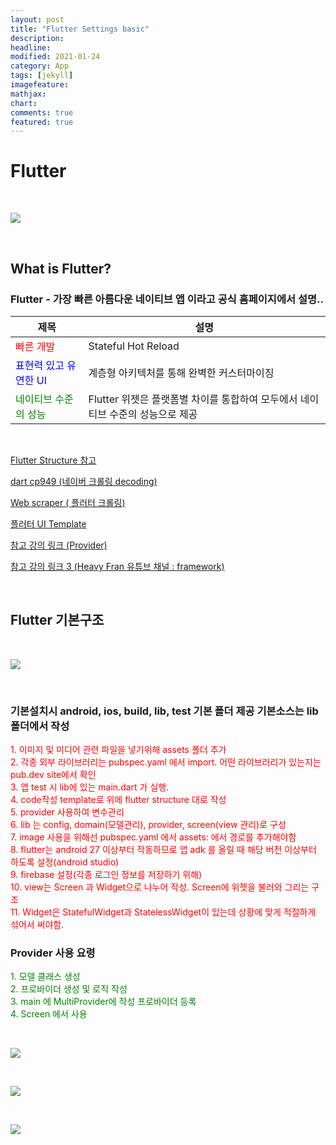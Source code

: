```yaml
---
layout: post
title: "Flutter Settings basic"
description: 
headline: 
modified: 2021-01-24
category: App
tags: [jekyll]
imagefeature: 
mathjax: 
chart: 
comments: true
featured: true
---
```



# Flutter

<p>&nbsp;</p>

<img src="https://storage.googleapis.com/bskim_bucket/gitBlog/flutterApp/20210123/20210123_102817.png">

<p>&nbsp;</p>

## What is Flutter?
### Flutter - 가장 빠른 아름다운 네이티브 앱 이라고 공식 홈페이지에서 설명..

<p>

제목|설명
---|---
<span style="color:red; font-size:1em;">빠른 개발</span>|Stateful Hot Reload
<span style="color:blue; font-size:1em;">표현력 있고 유연한 UI</span>|계층형 아키텍처를 통해 완벽한 커스터마이징
<span style="color:green; font-size:1em;">네이티브 수준의 성능</span>|Flutter 위젯은 플랫폼별 차이를 통합하여 모두에서 네이티브 수준의 성능으로 제공

</p>

<p>&nbsp;</p>

[Flutter Structure 참고](https://github.com/tadaspetra/flutter_starter_templates)

[dart cp949 (네이버 크롤링 decoding)](https://github.com/jjangga0214/dart-cp949)

[Web scraper ( 플러터 크롤링)](https://github.com/tusharojha/web_scraper)

[플러터 UI Template](https://github.com/mitesh77/Best-Flutter-UI-Templates)

[참고 강의 링크 (Provider)](https://www.youtube.com/watch?v=c3WIBiEHVas&list=PLGJ958IePUyD8ODM2vlQlbmLGCp-s9l-n&index=8)

[참고 강의 링크 3 (Heavy Fran 유튜브 채널 : framework)](https://www.youtube.com/channel/UCqxo_5t5-_Uhq9TfhTAat0A)

<p>&nbsp;</p>

## Flutter 기본구조

<p>&nbsp;</p>

<img src="https://storage.googleapis.com/bskim_bucket/gitBlog/flutterApp/20210124/20210124_180150.png">

<p>&nbsp;</p>

###  기본설치시 android, ios, build, lib, test 기본 폴더 제공 기본소스는 lib폴더에서 작성

<span style="color:red; font-size:1em;">
    1. 이미지 및 미디어 관련 파일을 넣기위해 assets 폴더 추가 <br>
    2. 각종 외부 라이브러리는 pubspec.yaml 에서 import. 어떤 라이브러리가 있는지는 pub.dev site에서 확인<br>
    3. 앱 test 시 lib에 있는 main.dart 가 실행.<br>
    4. code작성 template로 위에 flutter structure 대로 작성<br>
    5. provider 사용하여 변수관리<br>
    6. lib 는 config, domain(모델관리), provider, screen(view 관리)로 구성<br>
    7. image 사용을 위해선  pubspec.yaml 에서 assets: 에서 경로를 추가해야함<br>
    8. flutter는 android 27 이상부터 작동하므로 앱 adk 를 올릴 때 해당 버전 이상부터 하도록 설정(android studio)<br>
    9. firebase 설정(각종 로그인 정보를 저장하기 위해)<br>
    10. view는 Screen 과 Widget으로 나누어 작성. Screen에 위젯을 불러와 그리는 구조<br>
    11. Widget은 StatefulWidget과 StatelessWidget이 있는데 상황에 맞게 적절하게 섞어서 써야함.<br>
</span>

###  Provider 사용 요령 
<span style="color:green; font-size:1em;">
    1. 모델 클래스 생성<br>
    2. 프로바이더 생성 및 로직 작성<br>
    3. main 에 MultiProvider에 작성 프로바이더 등록<br>
    4. Screen 에서 사용<br>
</span>

<p>&nbsp;</p>

<img src="https://storage.googleapis.com/bskim_bucket/gitBlog/flutterApp/20210124/20210124_181820.png">

<p>&nbsp;</p>

<img src="https://storage.googleapis.com/bskim_bucket/gitBlog/flutterApp/20210124/20210124_181921.png">

<p>&nbsp;</p>

<img src="https://storage.googleapis.com/bskim_bucket/gitBlog/flutterApp/20210124/20210124_181955.png">
